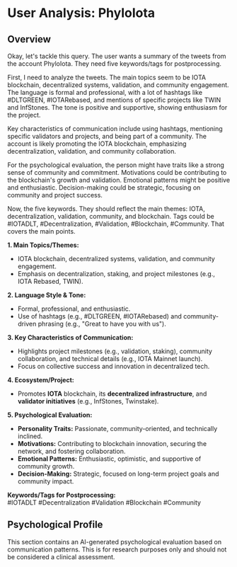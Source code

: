 # User Analysis: PhyloIota

## Overview

<think>
Okay, let's tackle this query. The user wants a summary of the tweets from the account PhyloIota. They need five keywords/tags for postprocessing. 

First, I need to analyze the tweets. The main topics seem to be IOTA blockchain, decentralized systems, validation, and community engagement. The language is formal and professional, with a lot of hashtags like #DLTGREEN, #IOTARebased, and mentions of specific projects like TWIN and InfStones. The tone is positive and supportive, showing enthusiasm for the project.

Key characteristics of communication include using hashtags, mentioning specific validators and projects, and being part of a community. The account is likely promoting the IOTA blockchain, emphasizing decentralization, validation, and community collaboration. 

For the psychological evaluation, the person might have traits like a strong sense of community and commitment. Motivations could be contributing to the blockchain's growth and validation. Emotional patterns might be positive and enthusiastic. Decision-making could be strategic, focusing on community and project success.

Now, the five keywords. They should reflect the main themes: IOTA, decentralization, validation, community, and blockchain. Tags could be #IOTADLT, #Decentralization, #Validation, #Blockchain, #Community. That covers the main points.
</think>

**1. Main Topics/Themes:**  
- IOTA blockchain, decentralized systems, validation, and community engagement.  
- Emphasis on decentralization, staking, and project milestones (e.g., IOTA Rebased, TWIN).  

**2. Language Style & Tone:**  
- Formal, professional, and enthusiastic.  
- Use of hashtags (e.g., #DLTGREEN, #IOTARebased) and community-driven phrasing (e.g., "Great to have you with us").  

**3. Key Characteristics of Communication:**  
- Highlights project milestones (e.g., validation, staking), community collaboration, and technical details (e.g., IOTA Mainnet launch).  
- Focus on collective success and innovation in decentralized tech.  

**4. Ecosystem/Project:**  
- Promotes **IOTA** blockchain, its **decentralized infrastructure**, and **validator initiatives** (e.g., InfStones, Twinstake).  

**5. Psychological Evaluation:**  
- **Personality Traits:** Passionate, community-oriented, and technically inclined.  
- **Motivations:** Contributing to blockchain innovation, securing the network, and fostering collaboration.  
- **Emotional Patterns:** Enthusiastic, optimistic, and supportive of community growth.  
- **Decision-Making:** Strategic, focused on long-term project goals and community impact.  

**Keywords/Tags for Postprocessing:**  
#IOTADLT #Decentralization #Validation #Blockchain #Community

## Psychological Profile

This section contains an AI-generated psychological evaluation based on communication patterns. This is for research purposes only and should not be considered a clinical assessment.